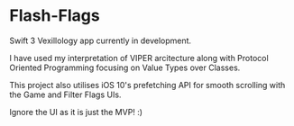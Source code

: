 # Flash-Flags
Swift 3 Vexillology app currently in development.

I have used my interpretation of VIPER arcitecture along with Protocol Oriented Programming focusing on Value Types over Classes.

This project also utilises iOS 10's prefetching API for smooth scrolling with the Game and Filter Flags UIs.

Ignore the UI as it is just the MVP! :)
